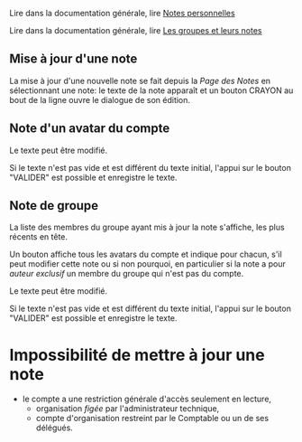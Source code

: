 Lire dans la documentation générale, lire <a href="$$/appli/notes.html" target="_blank">Notes personnelles</a>

Lire dans la documentation générale, lire <a href="$$/appli/groupes.html" target="_blank">Les groupes et leurs notes</a>

## Mise à jour d'une note
La mise à jour d'une nouvelle note se fait depuis la _Page des Notes_ en sélectionnant une note: le texte de la note apparaît et un bouton CRAYON au bout de la ligne ouvre le dialogue de son édition.

## Note d'un avatar du compte
Le texte peut être modifié.

Si le texte n'est pas vide et est différent du texte initial, l'appui sur le bouton "VALIDER" est possible et enregistre le texte.

## Note de groupe
La liste des membres du groupe ayant mis à jour la note s'affiche, les plus récents en tête.

Un bouton affiche tous les avatars du compte et indique pour chacun, s'il peut modifier cette note ou si non pourquoi, en particulier si la note a pour _auteur exclusif_ un membre du groupe qui n'est pas du compte.

Le texte peut être modifié.

Si le texte n'est pas vide et est différent du texte initial, l'appui sur le bouton "VALIDER" est possible et enregistre le texte.

# Impossibilité de mettre à jour une note
- le compte a une restriction générale d'accès seulement en lecture,
  - organisation _figée_ par l'administrateur technique,
  - compte d'organisation restreint par le Comptable ou un de ses délégués.

